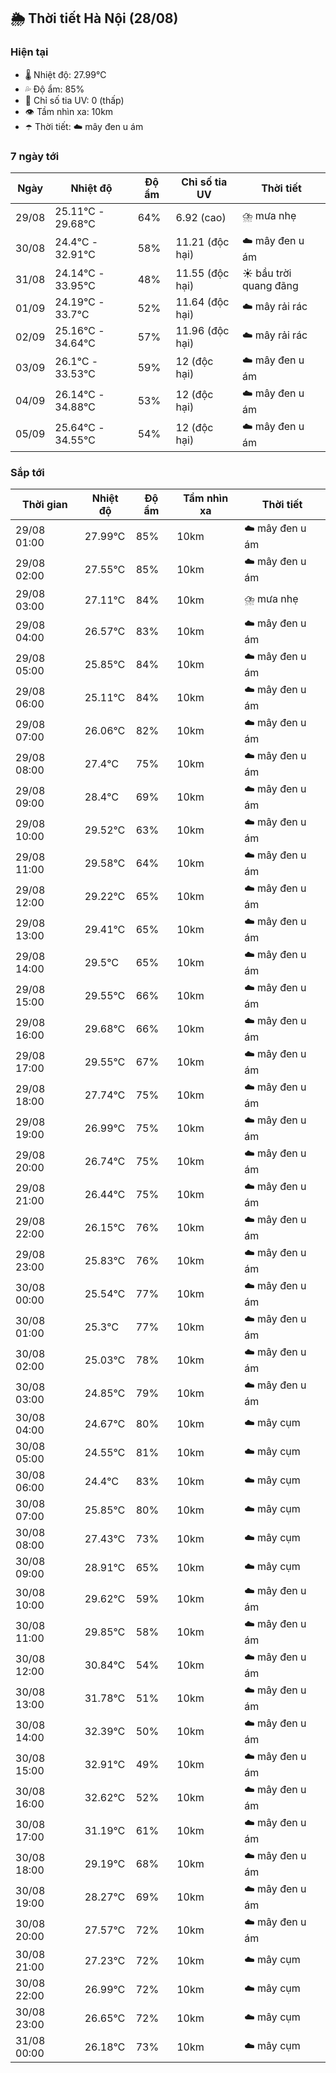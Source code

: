 ## 🌦️ Thời tiết Hà Nội (28/08)

### Hiện tại

- 🌡️ Nhiệt độ: 27.99℃
- 💦 Độ ẩm: 85%
- 🌟 Chỉ số tia UV: 0 (thấp)
- 👁️ Tầm nhìn xa: 10km
- ☂️ Thời tiết: ☁️ mây đen u ám

### 7 ngày tới

| Ngày | Nhiệt độ | Độ ẩm | Chỉ số tia UV | Thời tiết |
| --- | --- | --- | --- | --- |
| 29/08 | 25.11℃ - 29.68℃ | 64% | 6.92 (cao) | ⛈️ mưa nhẹ |
| 30/08 | 24.4℃ - 32.91℃ | 58% | 11.21 (độc hại) | ☁️ mây đen u ám |
| 31/08 | 24.14℃ - 33.95℃ | 48% | 11.55 (độc hại) | ☀️ bầu trời quang đãng |
| 01/09 | 24.19℃ - 33.7℃ | 52% | 11.64 (độc hại) | ☁️ mây rải rác |
| 02/09 | 25.16℃ - 34.64℃ | 57% | 11.96 (độc hại) | ☁️ mây rải rác |
| 03/09 | 26.1℃ - 33.53℃ | 59% | 12 (độc hại) | ☁️ mây đen u ám |
| 04/09 | 26.14℃ - 34.88℃ | 53% | 12 (độc hại) | ☁️ mây đen u ám |
| 05/09 | 25.64℃ - 34.55℃ | 54% | 12 (độc hại) | ☁️ mây đen u ám |

### Sắp tới

| Thời gian | Nhiệt độ | Độ ẩm | Tầm nhìn xa | Thời tiết |
| --- | --- | --- | --- | --- |
| 29/08 01:00 | 27.99℃ | 85% | 10km | ☁️ mây đen u ám |
| 29/08 02:00 | 27.55℃ | 85% | 10km | ☁️ mây đen u ám |
| 29/08 03:00 | 27.11℃ | 84% | 10km | ⛈️ mưa nhẹ |
| 29/08 04:00 | 26.57℃ | 83% | 10km | ☁️ mây đen u ám |
| 29/08 05:00 | 25.85℃ | 84% | 10km | ☁️ mây đen u ám |
| 29/08 06:00 | 25.11℃ | 84% | 10km | ☁️ mây đen u ám |
| 29/08 07:00 | 26.06℃ | 82% | 10km | ☁️ mây đen u ám |
| 29/08 08:00 | 27.4℃ | 75% | 10km | ☁️ mây đen u ám |
| 29/08 09:00 | 28.4℃ | 69% | 10km | ☁️ mây đen u ám |
| 29/08 10:00 | 29.52℃ | 63% | 10km | ☁️ mây đen u ám |
| 29/08 11:00 | 29.58℃ | 64% | 10km | ☁️ mây đen u ám |
| 29/08 12:00 | 29.22℃ | 65% | 10km | ☁️ mây đen u ám |
| 29/08 13:00 | 29.41℃ | 65% | 10km | ☁️ mây đen u ám |
| 29/08 14:00 | 29.5℃ | 65% | 10km | ☁️ mây đen u ám |
| 29/08 15:00 | 29.55℃ | 66% | 10km | ☁️ mây đen u ám |
| 29/08 16:00 | 29.68℃ | 66% | 10km | ☁️ mây đen u ám |
| 29/08 17:00 | 29.55℃ | 67% | 10km | ☁️ mây đen u ám |
| 29/08 18:00 | 27.74℃ | 75% | 10km | ☁️ mây đen u ám |
| 29/08 19:00 | 26.99℃ | 75% | 10km | ☁️ mây đen u ám |
| 29/08 20:00 | 26.74℃ | 75% | 10km | ☁️ mây đen u ám |
| 29/08 21:00 | 26.44℃ | 75% | 10km | ☁️ mây đen u ám |
| 29/08 22:00 | 26.15℃ | 76% | 10km | ☁️ mây đen u ám |
| 29/08 23:00 | 25.83℃ | 76% | 10km | ☁️ mây đen u ám |
| 30/08 00:00 | 25.54℃ | 77% | 10km | ☁️ mây đen u ám |
| 30/08 01:00 | 25.3℃ | 77% | 10km | ☁️ mây đen u ám |
| 30/08 02:00 | 25.03℃ | 78% | 10km | ☁️ mây đen u ám |
| 30/08 03:00 | 24.85℃ | 79% | 10km | ☁️ mây đen u ám |
| 30/08 04:00 | 24.67℃ | 80% | 10km | ☁️ mây cụm |
| 30/08 05:00 | 24.55℃ | 81% | 10km | ☁️ mây cụm |
| 30/08 06:00 | 24.4℃ | 83% | 10km | ☁️ mây cụm |
| 30/08 07:00 | 25.85℃ | 80% | 10km | ☁️ mây cụm |
| 30/08 08:00 | 27.43℃ | 73% | 10km | ☁️ mây cụm |
| 30/08 09:00 | 28.91℃ | 65% | 10km | ☁️ mây cụm |
| 30/08 10:00 | 29.62℃ | 59% | 10km | ☁️ mây đen u ám |
| 30/08 11:00 | 29.85℃ | 58% | 10km | ☁️ mây đen u ám |
| 30/08 12:00 | 30.84℃ | 54% | 10km | ☁️ mây đen u ám |
| 30/08 13:00 | 31.78℃ | 51% | 10km | ☁️ mây đen u ám |
| 30/08 14:00 | 32.39℃ | 50% | 10km | ☁️ mây đen u ám |
| 30/08 15:00 | 32.91℃ | 49% | 10km | ☁️ mây đen u ám |
| 30/08 16:00 | 32.62℃ | 52% | 10km | ☁️ mây đen u ám |
| 30/08 17:00 | 31.19℃ | 61% | 10km | ☁️ mây đen u ám |
| 30/08 18:00 | 29.19℃ | 68% | 10km | ☁️ mây đen u ám |
| 30/08 19:00 | 28.27℃ | 69% | 10km | ☁️ mây đen u ám |
| 30/08 20:00 | 27.57℃ | 72% | 10km | ☁️ mây đen u ám |
| 30/08 21:00 | 27.23℃ | 72% | 10km | ☁️ mây cụm |
| 30/08 22:00 | 26.99℃ | 72% | 10km | ☁️ mây cụm |
| 30/08 23:00 | 26.65℃ | 72% | 10km | ☁️ mây cụm |
| 31/08 00:00 | 26.18℃ | 73% | 10km | ☁️ mây cụm |
